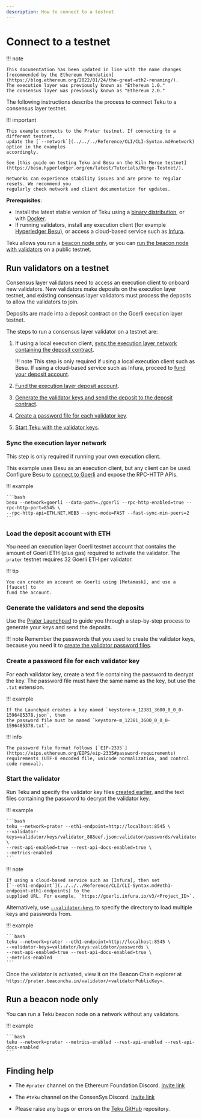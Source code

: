 ```yaml
---
description: How to connect to a testnet
---
```


# Connect to a testnet

!!! note

    This documentation has been updated in line with the name changes [recommended by the Ethereum Foundation](https://blog.ethereum.org/2022/01/24/the-great-eth2-renaming/).
    The execution layer was previously known as "Ethereum 1.0."
    The consensus layer was previously known as "Ethereum 2.0."

The following instructions describe the process to connect Teku to a consensus layer testnet.

!!! important

    This example connects to the Prater testnet. If connecting to a different testnet,
    update the [`--network`](../../../Reference/CLI/CLI-Syntax.md#network) option in the examples
    accordingly.

    See [this guide on testing Teku and Besu on the Kiln Merge testnet](https://besu.hyperledger.org/en/latest/Tutorials/Merge-Testnet/).

    Networks can experience stability issues and are prone to regular resets. We recommend you
    regularly check network and client documentation for updates.

**Prerequisites**:

-   Install the latest stable version of Teku using a [binary distribution](../Installation-Options/Install-Binaries.md),
    or with [Docker](../Installation-Options/Run-Docker-Image.md).
-   If running validators, install any execution client (for example [Hyperledger Besu]), or access a
    cloud-based service such as [Infura].

Teku allows you run a [beacon node only], or you can [run the beacon node
with validators] on a public testnet.

## Run validators on a testnet

Consensus layer validators need to access an execution client to onboard new validators.
New validators make deposits on the execution layer testnet, and existing consensus layer validators
must process the deposits to allow the validators to join.

Deposits are made into a deposit contract on the Goerli execution layer testnet.

The steps to run a consensus layer validator on a testnet are:

1. If using a local execution client, [sync the execution layer network containing
   the deposit contract](#sync-the-execution-layer-network).

    !!! note
    This step is only required if using a local execution client such as Besu.
    If using a cloud-based service such as Infura, proceed to
    [fund your deposit account](#load-the-deposit-account-with-eth).

1. [Fund the execution layer deposit account](#load-the-deposit-account-with-eth).

1. [Generate the validator keys and send the deposit to the deposit
   contract](#generate-the-validators-and-send-the-deposits).

1. [Create a password file for each validator key](#create-a-password-file-for-each-validator-key).

1. [Start Teku with the validator keys](#start-the-validator).

### Sync the execution layer network

This step is only required if running your own execution client.

This example uses Besu as an execution client, but any client can be used.
Configure Besu to [connect to Goerli] and expose the RPC-HTTP APIs.

!!! example

    ```bash
    besu --network=goerli --data-path=./goerli --rpc-http-enabled=true --rpc-http-port=8545 \
    --rpc-http-api=ETH,NET,WEB3 --sync-mode=FAST --fast-sync-min-peers=2
    ```

### Load the deposit account with ETH

You need an execution layer Goerli testnet account that contains the amount of
Goerli ETH (plus gas) required to activate the validator. The `prater` testnet
requires 32 Goerli ETH per validator.

!!! tip

    You can create an account on Goerli using [Metamask], and use a [faucet] to
    fund the account.

### Generate the validators and send the deposits

Use the [Prater Launchpad] to guide you through a step-by-step process to generate your keys and
send the deposits.

!!! note
Remember the passwords that you used to create the validator keys, because you need it to
[create the validator password files](#create-a-password-file-for-each-validator-key).

### Create a password file for each validator key

For each validator key, create a text file containing the password to decrypt the key. The password
file must have the same name as the key, but use the `.txt` extension.

!!! example

    If the Launchpad creates a key named `keystore-m_12381_3600_0_0_0-1596485378.json`, then
    the password file must be named `keystore-m_12381_3600_0_0_0-1596485378.txt`.

!!! info

    The password file format follows [`EIP-2335`](https://eips.ethereum.org/EIPS/eip-2335#password-requirements)
    requirements (UTF-8 encoded file, unicode normalization, and control code removal).

### Start the validator

Run Teku and specify the validator key files [created earlier](#generate-the-validators-and-send-the-deposits),
and the text files containing the password to decrypt the validator key.

!!! example

    ```bash
    teku --network=prater --eth1-endpoint=http://localhost:8545 \
    --validator-keys=validator/keys/validator_888eef.json:validator/passwords/validator_888eef.txt \
    --rest-api-enabled=true --rest-api-docs-enabled=true \
    --metrics-enabled
    ```

!!! note

    If using a cloud-based service such as [Infura], then set
    [`--eth1-endpoint`](../../../Reference/CLI/CLI-Syntax.md#eth1-endpoint-eth1-endpoints) to the
    supplied URL. For example, `https://goerli.infura.io/v3/<Project_ID>`.

Alternatively, use [`--validator-keys`](../../../Reference/CLI/CLI-Syntax.md#validator-keys) to
specify the directory to load multiple keys and passwords from.

!!! example

    ```bash
    teku --network=prater --eth1-endpoint=http://localhost:8545 \
    --validator-keys=validator/keys:validator/passwords \
    --rest-api-enabled=true --rest-api-docs-enabled=true \
    --metrics-enabled
    ```

Once the validator is activated, view it on the Beacon Chain explorer at
`https://prater.beaconcha.in/validator/<validatorPublicKey>`.

## Run a beacon node only

You can run a Teku beacon node on a network without any validators.

!!! example

    ```bash
    teku --network=prater --metrics-enabled --rest-api-enabled --rest-api-docs-enabled
    ```

## Finding help

-   The `#prater` channel on the Ethereum Foundation Discord. [Invite link](https://discord.gg/zyZXUN7)

-   The `#teku` channel on the ConsenSys Discord. [Invite link](https://discord.gg/aT5TcBQ)

-   Please raise any bugs or errors on the [Teku GitHub](https://github.com/Consensys/teku/issues) repository.

<!-- links -->

[hyperledger besu]: https://besu.hyperledger.org/en/stable/HowTo/Get-Started/Install-Binaries/
[beacon node only]: #run-a-beacon-node-only
[run the beacon node with validators]: #run-validators-on-a-testnet
[metamask]: https://metamask.io/
[faucet]: https://faucet.goerli.mudit.blog/
[connect to goerli]: https://besu.hyperledger.org/en/stable/HowTo/Get-Started/Starting-node/#run-a-node-on-goerli-testnet
[password protected v3 keystore file]: https://docs.ethsigner.consensys.net/Tutorials/Start-EthSigner/#create-password-and-key-files
[infura]: https://infura.io/
[launchpad]: https://prater.launchpad.ethereum.org/
[prater launchpad]: https://prater.launchpad.ethereum.org/
